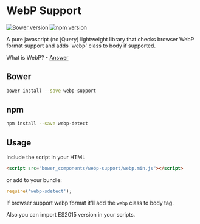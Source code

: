 WebP Support
==============

[![Bower version](https://badge.fury.io/bo/webp-support.svg)](https://badge.fury.io/bo/webp-support)
[![npm version](https://badge.fury.io/js/webp-detect.svg)](https://badge.fury.io/js/webp-detect)

A pure javascript (no jQuery) lightweight library that checks browser WebP format support and adds 'webp' class to body if supported.

What is WebP? - [Answer](https://developers.google.com/speed/webp/)

## Bower

  ```bash
  bower install --save webp-support
  ```

## npm

  ```bash
  npm install --save webp-detect
  ```

## Usage

Include the script in your HTML

  ```html
  <script src="bower_components/webp-support/webp.min.js"></script>
  ```

  or add to your bundle:

  ```js
  require('webp-sdetect');
  ```

If browser support webp format it'll add the `webp` class to body tag.

Also you can import ES2015 version in your scripts.
